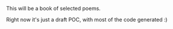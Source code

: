 This will be a book of selected poems.

Right now it's just a draft POC, with most of the code generated :)
